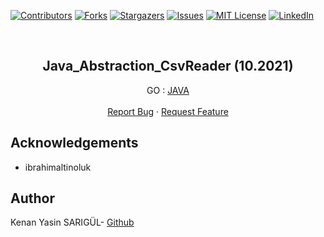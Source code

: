 [![Contributors][contributors-shield]][contributors-url]
[![Forks][forks-shield]][forks-url]
[![Stargazers][stars-shield]][stars-url]
[![Issues][issues-shield]][issues-url]
[![MIT License][license-shield]][license-url]
[![LinkedIn][linkedin-shield]][linkedin-url]

<br>

<p align="center">
  <h2 align="center">Java_Abstraction_CsvReader (10.2021)</h2>
  <p align="center">
    GO : <a href="https://github.com/kenanyasinsarigul/Java_Abstraction_CsvReader">JAVA</a>
    <br />
    <br />
    <a href="https://github.com/kenanyasinsarigul/Java_Abstraction_CsvReader/issues">Report Bug</a>
    ·
    <a href="https://github.com/kenanyasinsarigul/Java_Abstraction_CsvReader/issues">Request Feature</a>
  </p>
</p>


## Acknowledgements

- ibrahimaltinoluk

## Author
Kenan Yasin SARIGÜL- <a href="https://github.com/kenanyasinsarigul/">Github</a>

[contributors-shield]: https://img.shields.io/github/contributors/kenanyasinsarigul/Java_Abstraction_CsvReader.svg?style=for-the-badge
[contributors-url]: https://github.com/kenanyasinsarigul/Java_Abstraction_CsvReader/graphs/contributors
[forks-shield]: https://img.shields.io/github/forks/kenanyasinsarigul/Java_Abstraction_CsvReader.svg?style=for-the-badge
[forks-url]: https://github.com/kenanyasinsarigul/Java_Abstraction_CsvReader/network/members
[stars-shield]: https://img.shields.io/github/stars/kenanyasinsarigul/Java_Abstraction_CsvReader.svg?style=for-the-badge
[stars-url]: https://github.com/kenanyasinsarigul/Java_Abstraction_CsvReader/stargazers
[issues-shield]: https://img.shields.io/github/issues/kenanyasinsarigul/Java_Abstraction_CsvReader.svg?style=for-the-badge
[issues-url]: https://github.com/kenanyasinsarigul/Java_Abstraction_CsvReader/issues
[license-shield]: https://img.shields.io/github/license/kenanyasinsarigul/Java_Abstraction_CsvReader.svg?style=for-the-badge
[license-url]: https://github.com/kenanyasinsarigul/Java_Abstraction_CsvReader/blob/master/LICENSE.txt
[linkedin-shield]: https://img.shields.io/badge/-LinkedIn-black.svg?style=for-the-badge&logo=linkedin&colorB=555
[linkedin-url]: https://www.linkedin.com/in/kenan-yasin-sar%C4%B1g%C3%BCl-155379188/
